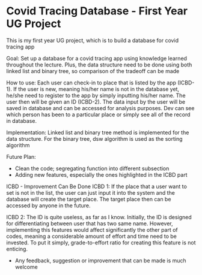 # Covid Tracing Database - First Year UG Project
This is my first year UG project, which is to build a database for covid tracing app

Goal:
Set up a database for a covid tracing app using knowledge learned throughout the lecture.
Plus, the data structure need to be done using both linked list and binary tree, so comparison of the tradeoff can be made

How to use:
Each user can check-in to place that is listed by the app (ICBD-1).
If the user is new, meaning his/her name is not in the database yet, he/she need to register to the app by simply inputting his/her name.
The user then will be given an ID (ICBD-2). 
The data input by the user will be saved in database and can be accessed for analysis purposes.
Dev can see which person has been to a particular place or simply see all of the record in database.

Implementation:
Linked list and binary tree method is implemented for the data structure.
For the binary tree, dsw algorithm is used as the sorting algorithm

Future Plan:
- Clean the code; segregating function into different subsection
- Adding new features, especially the ones highlighted in the ICBD part


ICBD - Improvement Can Be Done
ICBD 1: If the place that a user want to set is not in the list, the user can just input it into the system and the database will create the target place. The target place then can be accessed by anyone in the future.

ICBD 2: The ID is quite useless, as far as I know. Initially, the ID is designed for differentiating between user that has two same name. However, implementing this features would affect significantly the other part of codes, meaning a considerable amount of effort and time need to be invested. To put it simply, grade-to-effort ratio for creating this feature is not enticing.


* Any feedback, suggestion or improvement that can be made is much welcome
